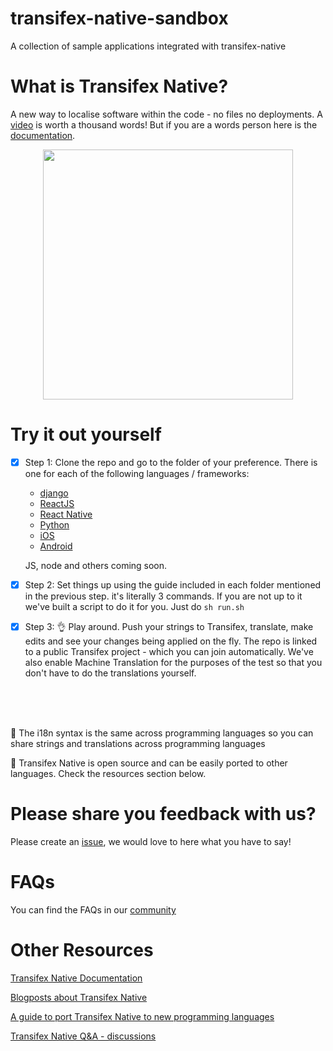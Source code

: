 # transifex-native-sandbox
A collection of sample applications integrated with transifex-native

# What is Transifex Native?

A new way to localise software within the code - no files no deployments. A [video](https://www.youtube.com/watch?v=SzEOCKNjRZU) is worth a thousand words!
But if you are a words person here is the [documentation](https://docs.transifex.com/transifex-native-sdk-overview/introduction).
<br/>
<p align="center">
  <img src="https://cdn.transifex.com/docs-images/L10n_aware_flow.png" height=400/>
</p>


# Try it out yourself

  
  - [x] Step 1: Clone the repo and go to the folder of your preference. There is one for each of the following languages / frameworks:
    - [django](https://github.com/transifex/transifex-native-sandbox/tree/master/django)
    - [ReactJS](https://github.com/transifex/transifex-native-sandbox/tree/master/reactjs)
    - [React Native](https://github.com/transifex/transifex-native-sandbox/tree/master/react-native)
    - [Python](https://github.com/transifex/transifex-native-sandbox/tree/master/python-cli)
    - [iOS](https://github.com/transifex/transifex-native-sandbox/tree/master/ios)
    - [Android](https://github.com/transifex/transifex-native-sandbox/tree/master/android)

    JS, node and others coming soon.


  - [x] Step 2: Set things up using the guide included in each folder mentioned in the previous step. it's literally 3 commands. 
        If you are not up to it we've built a script to do it for you. Just do ```sh run.sh```
  

  - [x] Step 3: :ok_hand: Play around. Push your strings to Transifex, translate, make edits and see your changes being applied on the fly. The repo is linked to a public Transifex project - which you can join automatically. We've also enable Machine Translation for the purposes of the test so that you don't have to do the translations yourself.
   
   

  <br/>
  <br/>
  <br/>
  
  :metal: The i18n syntax is the same across programming languages so you can share strings and translations across programming languages
 
 
  :metal:	Transifex Native is open source and can be easily ported to other languages. Check the resources section below.
 


# Please share you feedback with us?
Please create an [issue](https://github.com/transifex/transifex-native-sandbox/issues/new), we would love to here what you have to say!

# FAQs
You can find the FAQs in our [community](https://community.transifex.com/c/transifex-native/17)

# Other Resources
[Transifex Native Documentation](https://docs.transifex.com/transifex-native-sdk-overview/introduction)

[Blogposts about Transifex Native](https://www.transifex.com/blog/category/tx-native/)

[A guide to port Transifex Native to new programming languages](https://transifex.github.io/native-specs/)

[Transifex Native Q&A - discussions](https://community.transifex.com/c/transifex-native/17)


